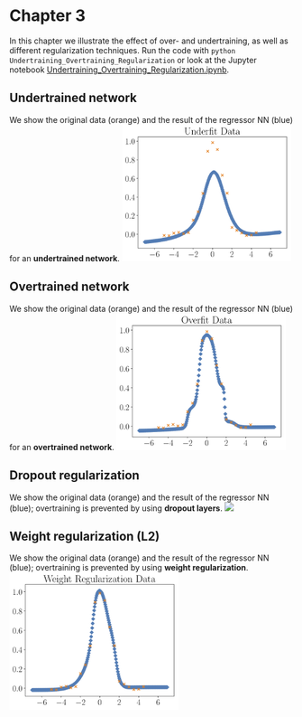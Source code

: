 # Chapter 3
In this chapter we illustrate the effect of over- and undertraining, as well as different regularization techniques. Run the code with `python Undertraining_Overtraining_Regularization` or look at the Jupyter notebook [Undertraining\_Overtraining\_Regularization.ipynb](./Undertraining_Overtraining_Regularization.ipynb).

## Undertrained network
We show the original data (orange) and the result of the regressor NN (blue) for an **undertrained network**.
<img src="./NN_Underfit.png" width="300px"/>

## Overtrained network
We show the original data (orange) and the result of the regressor NN (blue) for an **overtrained network**.
<img src="./NN_Overfit.png" width="300px"/>

## Dropout regularization
We show the original data (orange) and the result of the regressor NN (blue); overtraining is prevented by using **dropout layers**.
<img src="./Dropout.png" width="300px"/>

## Weight regularization (L2)
We show the original data (orange) and the result of the regressor NN (blue); overtraining is prevented by using **weight regularization**.
<img src="./NN_WeightRegularization.png" width="300px"/>
